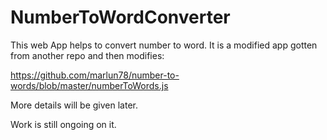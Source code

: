 # NumberToWordConverter
This web App helps to convert number to word. It is a modified app gotten from another repo and then modifies: 

https://github.com/marlun78/number-to-words/blob/master/numberToWords.js

More details will be given later.

Work is still ongoing on it.
